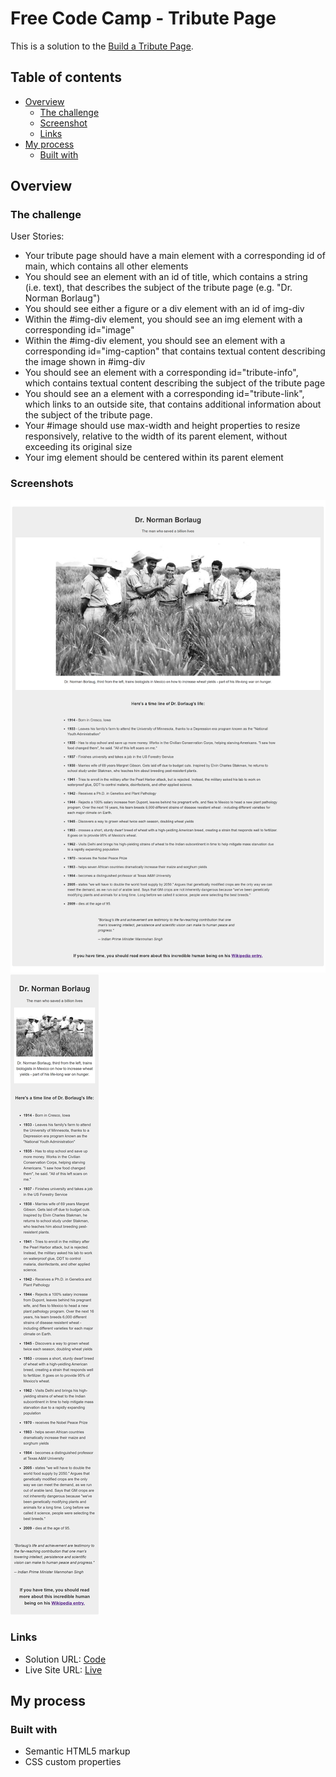 # Free Code Camp - Tribute Page

This is a solution to the [Build a Tribute Page](https://www.freecodecamp.org/learn/2022/responsive-web-design/build-a-tribute-page-project/build-a-tribute-page).

## Table of contents

- [Overview](#overview)
  - [The challenge](#the-challenge)
  - [Screenshot](#screenshot)
  - [Links](#links)
- [My process](#my-process)
  - [Built with](#built-with)

## Overview

### The challenge

User Stories:

- Your tribute page should have a main element with a corresponding id of main, which contains all other elements
- You should see an element with an id of title, which contains a string (i.e. text), that describes the subject of the tribute page (e.g. "Dr. Norman Borlaug")
- You should see either a figure or a div element with an id of img-div
- Within the #img-div element, you should see an img element with a corresponding id="image"
- Within the #img-div element, you should see an element with a corresponding id="img-caption" that contains textual content describing the image shown in #img-div
- You should see an element with a corresponding id="tribute-info", which contains textual content describing the subject of the tribute page
- You should see an a element with a corresponding id="tribute-link", which links to an outside site, that contains additional information about the subject of the tribute page.
- Your #image should use max-width and height properties to resize responsively, relative to the width of its parent element, without exceeding its original size
- Your img element should be centered within its parent element

### Screenshots

![](./screenshots/desktop.png)
![](./screenshots/mobile.png)

### Links

- Solution URL: [Code]()
- Live Site URL: [Live]()

## My process

### Built with

- Semantic HTML5 markup
- CSS custom properties
